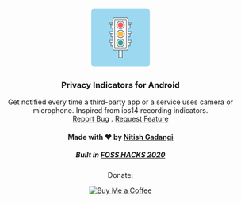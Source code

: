 <p align="center">
  <a href="#">
    <img src="screenshots/rounder_icon.png" alt="Logo" width="120" height="120">
  </a>

  <h3 align="center">Privacy Indicators for Android</h3>

  <p align="center">
    Get notified every time a third-party app or a service uses camera or microphone. Inspired from ios14 recording indicators. 
    <br />
    <a href="https://github.com/NitishGadangi/Privacy-Indicator-App/issues">Report Bug</a>
    .
    <a href="https://github.com/NitishGadangi/Privacy-Indicator-App/issues">Request Feature</a>
  <h4 align="center">Made with ❤️ by <a href="https://nitishgadangi.github.io/">Nitish Gadangi</a></h3>
  <h5 align="center">Built in <a href="https://fossunited.org/hackathon">FOSS HACKS 2020</a></h3>
  <p align="center">
  Donate:
</p>
<p align="center">
  <a href='https://nitishgadangi.github.io/?buy_me_coffee' target='_blank'>
    <img height='36' style='border:0px;height:36px;' src='https://bmc-cdn.nyc3.digitaloceanspaces.com/BMC-button-images/custom_images/orange_img.png' border='0' alt='Buy Me a Coffee' />
  </a>
</p>
  </p>
</p>
</br>
